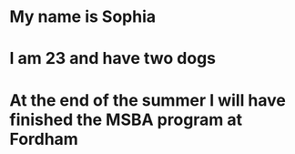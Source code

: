 # My name is Sophia
# I am 23 and have two dogs
# At the end of the summer I will have finished the MSBA program at Fordham
